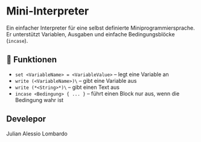 # Mini-Interpreter

Ein einfacher Interpreter für eine selbst definierte Miniprogrammiersprache.  
Er unterstützt Variablen, Ausgaben und einfache Bedingungsblöcke (`incase`).

## 🔧 Funktionen

- `set <VariableName> = <VariableValue>` – legt eine Variable an
- `write (<VariableName>)\` – gibt eine Variable aus
- `write (*<String>*)\` – gibt einen Text aus
- `incase <Bedingung> { ... }` – führt einen Block nur aus, wenn die Bedingung wahr ist

## Develepor

Julian Alessio Lombardo